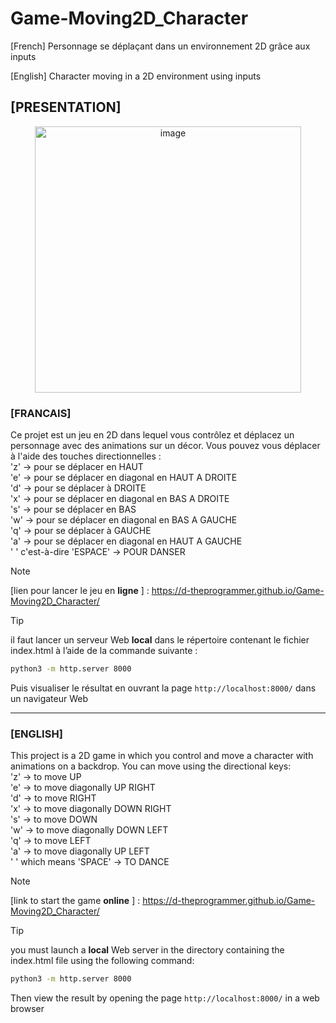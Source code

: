 # Game-Moving2D_Character
[French] Personnage se déplaçant dans un environnement 2D grâce aux inputs 

[English] Character moving in a 2D environment using inputs

## [PRESENTATION]
<div align="center">
	<img width="426" alt="image" src="https://github.com/D-TheProgrammer/Game-Moving2D_Character/assets/151149998/293e5dcf-e48c-4332-b3df-295f1fc5437b">
</div>

### __[FRANCAIS]__ 

Ce projet est un jeu en 2D dans lequel vous contrôlez et déplacez un personnage avec des animations sur un décor. Vous pouvez vous déplacer à l'aide des touches directionnelles :  
'z' -> pour se déplacer en HAUT  
'e' -> pour se déplacer en diagonal en HAUT A DROITE  
'd' -> pour se déplacer à DROITE  
'x' -> pour se déplacer en diagonal en BAS A DROITE  
's' -> pour se déplacer en BAS  
'w' -> pour se déplacer en diagonal en BAS A GAUCHE  
'q' -> pour se déplacer à GAUCHE  
'a' -> pour se déplacer en diagonal en HAUT A GAUCHE  
' ' c'est-à-dire 'ESPACE' -> POUR DANSER  


> [!NOTE]
> [lien pour lancer le jeu en **ligne** ] : 
> https://d-theprogrammer.github.io/Game-Moving2D_Character/

> [!TIP] 
> il faut lancer un serveur Web **local** dans le répertoire contenant le fichier index.html à l’aide de la commande suivante :
> ```bash
> python3 -m http.server 8000
> ```
> Puis visualiser le résultat en ouvrant la page `http://localhost:8000/` dans un navigateur Web

 
---
### __[ENGLISH]__ 

This project is a 2D game in which you control and move a character with animations on a backdrop. You can move using the directional keys:  
'z' -> to move UP  
'e' -> to move diagonally UP RIGHT  
'd' -> to move RIGHT  
'x' -> to move diagonally DOWN RIGHT  
's' -> to move DOWN   
'w' -> to move diagonally DOWN LEFT  
'q' -> to move LEFT   
'a' -> to move diagonally UP LEFT  
' ' which means 'SPACE' -> TO DANCE  

> [!NOTE]
> [link to start the game **online** ] : 
> https://d-theprogrammer.github.io/Game-Moving2D_Character/

> [!TIP] 
> you must launch a **local** Web server in the directory containing the index.html file using the following command:
> ```bash
> python3 -m http.server 8000
> ```
> Then view the result by opening the page `http://localhost:8000/` in a web browser
